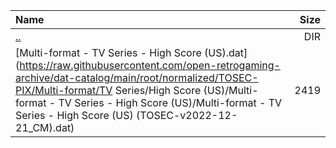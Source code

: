 |Name|Size|
|:---|---:|
|[..](../index.html)|DIR|
|[Multi-format - TV Series - High Score (US).dat](https://raw.githubusercontent.com/open-retrogaming-archive/dat-catalog/main/root/normalized/TOSEC-PIX/Multi-format/TV Series/High Score (US)/Multi-format - TV Series - High Score (US)/Multi-format - TV Series - High Score (US) (TOSEC-v2022-12-21_CM).dat)|2419|
